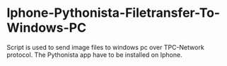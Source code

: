 # Iphone-Pythonista-Filetransfer-To-Windows-PC
Script is used to send image files to windows pc over TPC-Network protocol.
The Pythonista app have to be installed on Iphone.
